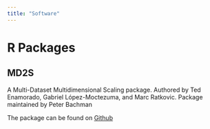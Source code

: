```yaml
---
title: "Software"
---
```


# R Packages

## MD2S

A Multi-Dataset Multidimensional Scaling package. Authored by Ted Enamorado, Gabriel López-Moctezuma, and Marc Ratkovic. Package maintained by Peter Bachman

The package can be found on [Github](https://github.com/peterjbachman/md2s)